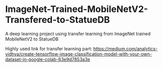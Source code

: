 # ImageNet-Trained-MobileNetV2-Transfered-to-StatueDB
A deep learning project using transfer learning from ImageNet trained MobileNetV2 to StatueDB

Highly used link for transfer learning part:
https://medium.com/analytics-vidhya/create-tensorflow-image-classification-model-with-your-own-dataset-in-google-colab-63e9d7853a3e
